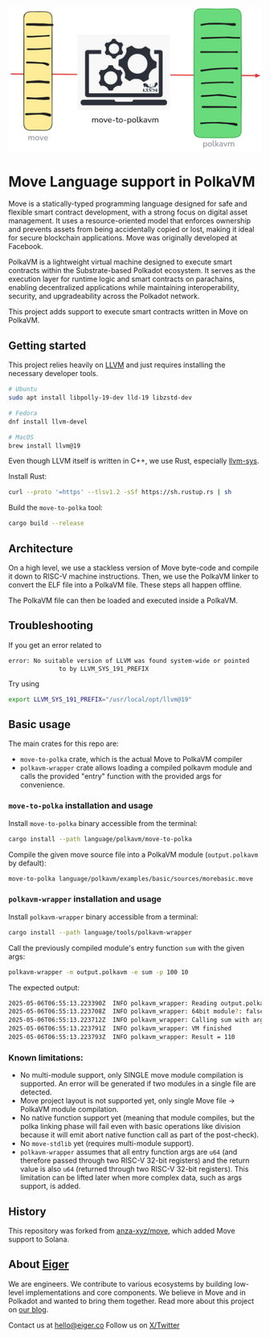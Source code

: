 ![Move-on-PolkaVM](assets/polkavm-move-logo.png)

# Move Language support in PolkaVM

Move is a statically-typed programming language designed for safe and flexible smart contract development, with a strong focus on digital asset management.
It uses a resource-oriented model that enforces ownership and prevents assets from being accidentally copied or lost, making it ideal for secure blockchain applications.
Move was originally developed at Facebook.

PolkaVM is a lightweight virtual machine designed to execute smart contracts within the Substrate-based Polkadot ecosystem.
It serves as the execution layer for runtime logic and smart contracts on parachains, enabling decentralized applications while maintaining interoperability, security, and upgradeability across the Polkadot network.

This project adds support to execute smart contracts written in Move on PolkaVM.

## Getting started

This project relies heavily on [LLVM](https://llvm.org/) and just requires installing the necessary developer tools.

```bash
# Ubuntu
sudo apt install libpolly-19-dev lld-19 libzstd-dev
```

```bash
# Fedora
dnf install llvm-devel
```

```bash
# MacOS
brew install llvm@19
```

Even though LLVM itself is written in C++, we use Rust, especially [llvm-sys](https://crates.io/crates/llvm-sys).

Install Rust:

```bash
curl --proto '=https' --tlsv1.2 -sSf https://sh.rustup.rs | sh
```

Build the `move-to-polka` tool:

```bash
cargo build --release
```

## Architecture

On a high level, we use a stackless version of Move byte-code and compile it down to RISC-V machine instructions.
Then, we use the PolkaVM linker to convert the ELF file into a PolkaVM file.
These steps all happen offline.

The PolkaVM file can then be loaded and executed inside a PolkaVM.

## Troubleshooting

If you get an error related to

```
error: No suitable version of LLVM was found system-wide or pointed
              to by LLVM_SYS_191_PREFIX
```

Try using

```bash
export LLVM_SYS_191_PREFIX="/usr/local/opt/llvm@19"
```

## Basic usage

The main crates for this repo are:

- `move-to-polka` crate, which is the actual Move to PolkaVM compiler
- `polkavm-wrapper` crate allows loading a compiled polkavm module and calls the provided "entry" function with the provided args for convenience.

### `move-to-polka` installation and usage

Install `move-to-polka` binary accessible from the terminal:

```bash
cargo install --path language/polkavm/move-to-polka
```

Compile the given move source file into a PolkaVM module (`output.polkavm` by default):

```bash
move-to-polka language/polkavm/examples/basic/sources/morebasic.move
```

### `polkavm-wrapper` installation and usage

Install `polkavm-wrapper` binary accessible from a terminal:

```bash
cargo install --path language/tools/polkavm-wrapper
```

Call the previously compiled module's entry function `sum` with the given args:

```bash
polkavm-wrapper -m output.polkavm -e sum -p 100 10
```

The expected output:

```bash
2025-05-06T06:55:13.223390Z  INFO polkavm_wrapper: Reading output.polkavm module
2025-05-06T06:55:13.223708Z  INFO polkavm_wrapper: 64bit module?: false
2025-05-06T06:55:13.223712Z  INFO polkavm_wrapper: Calling sum with args [100, 10]
2025-05-06T06:55:13.223791Z  INFO polkavm_wrapper: VM finished
2025-05-06T06:55:13.223793Z  INFO polkavm_wrapper: Result = 110
```

### Known limitations:

- No multi-module support, only SINGLE move module compilation is supported. An error will be generated if two modules in a single file are detected.
- Move project layout is not supported yet, only single Move file -> PolkaVM module compilation.
- No native function support yet (meaning that module compiles, but the polka linking phase will fail even with basic operations like division because it will emit abort native function call as part of the post-check).
- No `move-stdlib` yet (requires multi-module support).
- `polkavm-wrapper` assumes that all entry function args are `u64` (and therefore passed through two RISC-V 32-bit registers) and the return value is also `u64` (returned through two RISC-V 32-bit registers). This limitation can be lifted later when more complex data, such as args support, is added.

## History

This repository was forked from [anza-xyz/move](https://github.com/anza-xyz/move), which added Move support to Solana.

## About [Eiger](https://www.eiger.co)

We are engineers. We contribute to various ecosystems by building low-level implementations and core components. We believe in Move and in Polkadot and wanted to bring them together. Read more about this project on [our blog](https://www.eiger.co/blog/eiger-brings-move-to-polkadot).

Contact us at hello@eiger.co
Follow us on [X/Twitter](https://x.com/eiger_co)
